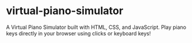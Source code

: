 # virtual-piano-simulator
A Virtual Piano Simulator built with HTML, CSS, and JavaScript. Play piano keys directly in your browser using clicks or keyboard keys!
